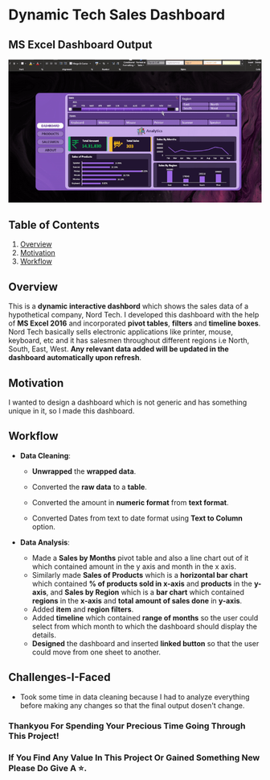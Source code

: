 # Dynamic Tech Sales Dashboard
## MS Excel Dashboard Output

![](https://github.com/Kens3i/DynamicTechSalesDashboard/blob/main/display%20gif.gif?raw=true)

## Table of Contents

1.  [Overview](https://github.com/Kens3i/ExcelSalesDashboard#Overview)
2.  [Motivation](https://github.com/Kens3i/ExcelSalesDashboard#Motivation)
3.  [Workflow](https://github.com/Kens3i/ExcelSalesDashboard#Workflow)


## Overview
This is a **dynamic interactive dashbord** which shows the sales data of a hypothetical company, Nord Tech. I developed this dashboard with the help of **MS Excel 2016** and incorporated **pivot tables**, **filters** and **timeline boxes**. Nord Tech basically sells electronic applications like printer, mouse, keyboard, etc and it has salesmen throughout different regions i.e North, South, East, West.  **Any relevant data added will be updated in the dashboard automatically upon refresh**.


## Motivation

I wanted to design a dashboard which is not generic and has something unique in it, so I made this dashboard.


## Workflow

- **Data Cleaning**:
    - **Unwrapped** the **wrapped data**.

    - Converted the **raw data** to a **table**.

    - Converted the amount in **numeric format** from **text format**.
    
    - Converted Dates from text to date format using **Text to Column** option.

- **Data Analysis**:

  - Made a **Sales by Months** pivot table and also a line chart out of it which contained amount in the y axis and month in the x axis.
  - Similarly made **Sales of Products** which is a **horizontal bar chart** which contained **% of products sold in x-axis** and **products** in the **y-axis**, and **Sales by Region** which is a **bar chart** which contained **regions** in the **x-axis** and **total amount of sales done** in **y-axis**.
  - Added **item** and **region filters**.
  - Added **timeline** which contained **range of months** so the user could select from which month to which the dashboard should display the details.
  - **Designed** the dashboard and inserted **linked button** so that the user could move from one sheet to another.


## Challenges-I-Faced

- Took some time in data cleaning because I had to analyze everything before making any changes so that the final output dosen't change.

### Thankyou For Spending Your Precious Time Going Through This Project!
### If You Find Any Value In This Project Or Gained Something New Please Do Give A ⭐.
